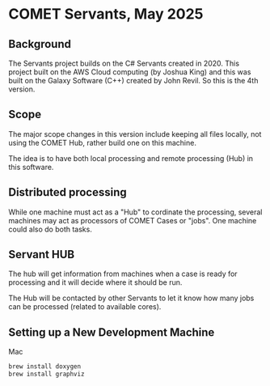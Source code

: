 # COMET Servants, May 2025

## Background
The Servants project builds on the C# Servants created in 2020.  This project built on the AWS Cloud computing (by Joshua King) and this was built on the Galaxy Software (C++) created by John Revil.  So this is the 4th version.

## Scope

The major scope changes in this version include keeping all files locally, not using the COMET Hub, rather build one on this machine.

The idea is to have both local processing and remote processing (Hub) in this software.

## Distributed processing

While one machine must act as a "Hub" to cordinate the processing, several machines may act as processors of COMET Cases or "jobs".  One machine could also do both tasks.

## Servant HUB

The hub will get information from machines when a case is ready for processing and it will decide where it should be run.

The Hub will be contacted by other Servants to let it know how many jobs can be processed (related to available cores).


## Setting up a New Development  Machine
Mac
```bash
brew install doxygen
brew install graphviz
```
